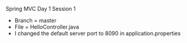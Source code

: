 Spring MVC Day 1 Session 1
- Branch = master
- File = HelloController.java
- I changed the default server port to 8090 in application.properties